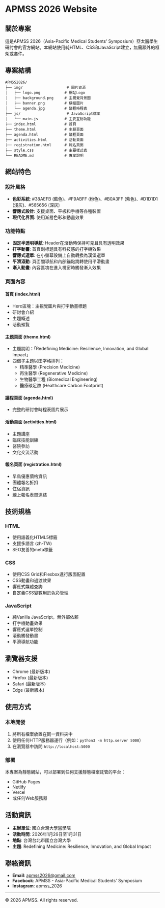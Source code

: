 # APMSS 2026 Website

## 關於專案
這是APMSS 2026（Asia-Pacific Medical Students' Symposium）亞太醫學生研討會的官方網站。本網站使用純HTML、CSS和JavaScript建立，無需額外的框架或套件。

## 專案結構
```
APMSS2026/
├── img/                    # 圖片資源
│   ├── logo.png           # 網站Logo
│   ├── background.png     # 主視覺背景圖
│   ├── banner.png         # 橫幅圖片
│   └── agenda.jpg         # 議程時程表
├── js/                     # JavaScript檔案
│   └── main.js            # 主要互動功能
├── index.html             # 首頁
├── theme.html             # 主題頁面
├── agenda.html            # 議程頁面
├── activities.html        # 活動頁面
├── registration.html      # 報名頁面
├── style.css              # 主要樣式表
└── README.md              # 專案說明
```

## 網站特色

### 設計風格
- **色彩系統**: #38AEFB (藍色)、#F9ABFF (粉色)、#B0A3FF (紫色)、#D1D1D1 (淺灰)、#565656 (深灰)
- **響應式設計**: 支援桌面、平板和手機等各種裝置
- **現代化界面**: 使用漸層色彩和動畫效果

### 功能特點
- **固定半透明導航**: Header在滾動時保持可見且具有透明效果
- **打字動畫**: 首頁副標題具有科技感的打字機效果
- **響應式選單**: 在小螢幕設備上自動轉換為漢堡選單
- **平滑滾動**: 頁面間導航和內部錨點跳轉使用平滑動畫
- **漸入動畫**: 內容區塊在進入視窗時觸發漸入效果

### 頁面內容

#### 首頁 (index.html)
- Hero區塊：主視覺圖片與打字動畫標題
- 研討會介紹
- 主題概述
- 活動預覽

#### 主題頁面 (theme.html)  
- 主題說明：「Redefining Medicine: Resilience, Innovation, and Global Impact」
- 四個子主題以田字格排列：
  - 精準醫學 (Precision Medicine)
  - 再生醫學 (Regenerative Medicine)
  - 生物醫學工程 (Biomedical Engineering)
  - 醫療碳足跡 (Healthcare Carbon Footprint)

#### 議程頁面 (agenda.html)
- 完整的研討會時程表圖片展示

#### 活動頁面 (activities.html)
- 主題講座
- 臨床技能訓練
- 醫院參訪
- 文化交流活動

#### 報名頁面 (registration.html)
- 早鳥優惠價格資訊
- 團體報名折扣
- 住宿資訊
- 線上報名表單連結

## 技術規格

### HTML
- 使用語義化HTML5標籤
- 支援多語言 (zh-TW)
- SEO友善的meta標籤

### CSS
- 使用CSS Grid和Flexbox進行版面配置
- CSS動畫和過渡效果
- 響應式媒體查詢
- 自定義CSS變數用於色彩管理

### JavaScript
- 純Vanilla JavaScript，無外部依賴
- 打字機動畫效果
- 響應式選單控制
- 滾動觸發動畫
- 平滑導航功能

## 瀏覽器支援
- Chrome (最新版本)
- Firefox (最新版本)
- Safari (最新版本)
- Edge (最新版本)

## 使用方式

### 本地開發
1. 將所有檔案放置在同一資料夾中
2. 使用任何HTTP服務器運行（例如：`python3 -m http.server 5000`）
3. 在瀏覽器中訪問 `http://localhost:5000`

### 部署
本專案為靜態網站，可以部署到任何支援靜態檔案託管的平台：
- GitHub Pages
- Netlify  
- Vercel
- 或任何Web服務器

## 活動資訊
- **主辦單位**: 國立台灣大學醫學院
- **活動時間**: 2026年1月26日至1月31日
- **地點**: 台灣台北市國立台灣大學
- **主題**: Redefining Medicine: Resilience, Innovation, and Global Impact

## 聯絡資訊
- **Email**: apmss2026@gmail.com
- **Facebook**: APMSS - Asia-Pacific Medical Students' Symposium
- **Instagram**: apmss_2026

---
© 2026 APMSS. All rights reserved.